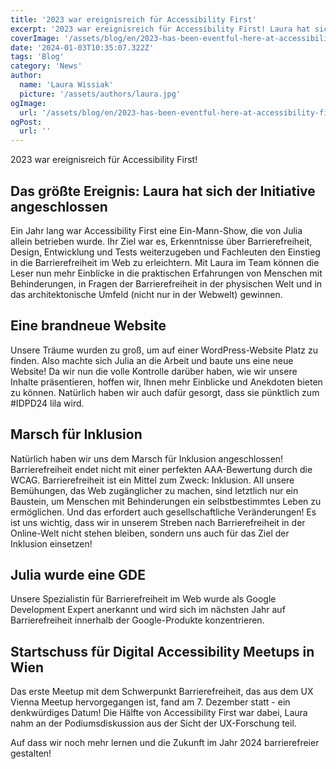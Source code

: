 ```yaml
---
title: '2023 war ereignisreich für Accessibility First'
excerpt: '2023 war ereignisreich für Accessibility First! Laura hat sich der Initiative angeschlossen, eine brandneue Website, ein Marsch für Inklusion und vieles mehr ...'
coverImage: '/assets/blog/en/2023-has-been-eventful-here-at-accessibility-first/cover.png'
date: '2024-01-03T10:35:07.322Z'
tags: 'Blog'
category: 'News'
author:
  name: 'Laura Wissiak'
  picture: '/assets/authors/laura.jpg'
ogImage:
  url: '/assets/blog/en/2023-has-been-eventful-here-at-accessibility-first/cover.png'
ogPost:
  url: ''
---
```


2023 war ereignisreich für Accessibility First!

## Das größte Ereignis: Laura hat sich der Initiative angeschlossen

Ein Jahr lang war Accessibility First eine Ein-Mann-Show, die von Julia allein betrieben wurde. Ihr Ziel war es, Erkenntnisse über Barrierefreiheit, Design, Entwicklung und Tests weiterzugeben und Fachleuten den Einstieg in die Barrierefreiheit im Web zu erleichtern. Mit Laura im Team können die Leser nun mehr Einblicke in die praktischen Erfahrungen von Menschen mit Behinderungen, in Fragen der Barrierefreiheit in der physischen Welt und in das architektonische Umfeld (nicht nur in der Webwelt) gewinnen.

## Eine brandneue Website

Unsere Träume wurden zu groß, um auf einer WordPress-Website Platz zu finden. Also machte sich Julia an die Arbeit und baute uns eine neue Website! Da wir nun die volle Kontrolle darüber haben, wie wir unsere Inhalte präsentieren, hoffen wir, Ihnen mehr Einblicke und Anekdoten bieten zu können.
Natürlich haben wir auch dafür gesorgt, dass sie pünktlich zum #IDPD24 lila wird.

## Marsch für Inklusion

Natürlich haben wir uns dem Marsch für Inklusion angeschlossen! Barrierefreiheit endet nicht mit einer perfekten AAA-Bewertung durch die WCAG. Barrierefreiheit ist ein Mittel zum Zweck: Inklusion. All unsere Bemühungen, das Web zugänglicher zu machen, sind letztlich nur ein Baustein, um Menschen mit Behinderungen ein selbstbestimmtes Leben zu ermöglichen. Und das erfordert auch gesellschaftliche Veränderungen! Es ist uns wichtig, dass wir in unserem Streben nach Barrierefreiheit in der Online-Welt nicht stehen bleiben, sondern uns auch für das Ziel der Inklusion einsetzen!

## Julia wurde eine GDE

Unsere Spezialistin für Barrierefreiheit im Web wurde als Google Development Expert anerkannt und wird sich im nächsten Jahr auf Barrierefreiheit innerhalb der Google-Produkte konzentrieren.

## Startschuss für Digital Accessibility Meetups in Wien

Das erste Meetup mit dem Schwerpunkt Barrierefreiheit, das aus dem UX Vienna Meetup hervorgegangen ist, fand am 7. Dezember statt - ein denkwürdiges Datum! Die Hälfte von Accessibility First war dabei, Laura nahm an der Podiumsdiskussion aus der Sicht der UX-Forschung teil.

Auf dass wir noch mehr lernen und die Zukunft im Jahr 2024 barrierefreier gestalten!
